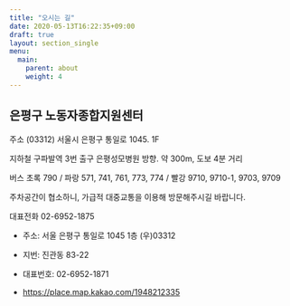 ```yaml
---
title: "오시는 길"
date: 2020-05-13T16:22:35+09:00
draft: true
layout: section_single
menu:
  main:
    parent: about
    weight: 4
---
```


## 은평구 노동자종합지원센터

주소
(03312) 서울시 은평구 통일로 1045. 1F

지하철
구파발역 3번 출구 은평성모병원 방향. 약 300m, 도보 4분 거리

버스
초록 790 / 파랑 571, 741, 761, 773, 774 / 빨강 9710, 9710-1, 9703, 9709

주차공간이 협소하니, 가급적 대중교통을 이용해 방문해주시길 바랍니다.

대표전화 02-6952-1875

- 주소: 서울 은평구 통일로 1045 1층 (우)03312
- 지번: 진관동 83-22
- 대표번호: 02-6952-1871 

- https://place.map.kakao.com/1948212335